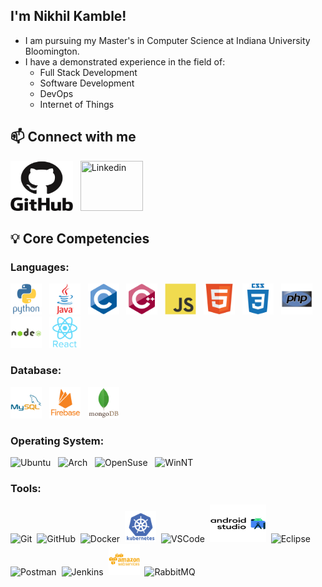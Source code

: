## I'm Nikhil Kamble!
 - I am pursuing my Master's in Computer Science at Indiana University Bloomington. 
 - I have a demonstrated experience in the field of:
    - Full Stack Development
    - Software Development
    - DevOps
    - Internet of Things


## 📫 Connect with me

  <a href="https://github.com/kamblenikhil"><img src="https://github.com/devicons/devicon/blob/master/icons/github/github-original-wordmark.svg" alt="Github" width="100" height="80"/></a>&nbsp;&nbsp;
  <a href="https://www.linkedin.com/in/kamblenikhil"><img src="https://www.vectorlogo.zone/logos/linkedin/linkedin-icon.svg" title="Linkedin" width="100" height="80"/></a>

## 💡 Core Competencies

### Languages:
<p>
  <img src="https://github.com/devicons/devicon/blob/master/icons/python/python-original-wordmark.svg" title="Python" alt="Python" width="50" height="50"/>&nbsp;&nbsp;
  <img src="https://github.com/devicons/devicon/blob/master/icons/java/java-original-wordmark.svg" title="Java" alt="Java" width="50" height="50"/>&nbsp;&nbsp;
  <img src="https://github.com/devicons/devicon/blob/master/icons/c/c-original.svg" title="C" alt="C" width="50" height="50"/>&nbsp;&nbsp;
  <img src="https://github.com/devicons/devicon/blob/master/icons/cplusplus/cplusplus-original.svg" title="C++" alt="C++" width="50" height="50"/>&nbsp;&nbsp;
  <img src="https://github.com/devicons/devicon/blob/master/icons/javascript/javascript-original.svg" title="JavaScript" alt="JavaScript" width="50" height="50"/>&nbsp;&nbsp;
  <img src="https://github.com/devicons/devicon/blob/master/icons/html5/html5-original.svg" title="HTML5" alt="HTML" width="50" height="50"/>&nbsp;&nbsp;
  <img src="https://github.com/devicons/devicon/blob/master/icons/css3/css3-plain-wordmark.svg"  title="CSS3" alt="CSS" width="50" height="50"/>&nbsp;&nbsp;
  <img src="https://github.com/devicons/devicon/blob/master/icons/php/php-original.svg"  title="PHP" alt="PHP" width="50" height="50"/>&nbsp;&nbsp;
  <img src="https://github.com/devicons/devicon/blob/master/icons/nodejs/nodejs-original-wordmark.svg" title="NodeJS" alt="NodeJS" width="50" height="50"/>&nbsp;&nbsp;
  <img src="https://github.com/devicons/devicon/blob/master/icons/react/react-original-wordmark.svg" title="React" alt="React" width="50" height="50"/>
</p>

### Database:
<p>
  <img src="https://github.com/devicons/devicon/blob/master/icons/mysql/mysql-original-wordmark.svg" title="MYSQL" alt="MYSQL" width="50" height="50"/>&nbsp;&nbsp;
  <img src="https://github.com/devicons/devicon/blob/master/icons/firebase/firebase-plain-wordmark.svg" title="Firebase" alt="Firebase" width="50" height="50"/>&nbsp;&nbsp;
  <img src="https://github.com/devicons/devicon/blob/master/icons/mongodb/mongodb-original-wordmark.svg" title="MongoDB" alt="MongoDB" width="50" height="50"/>
</p>

### Operating System:
<p>
  <img src="https://www.vectorlogo.zone/logos/ubuntu/ubuntu-ar21.svg" title="Ubuntu" alt="Ubuntu" width="80" height="50"/>&nbsp;&nbsp;
  <img src="https://www.vectorlogo.zone/logos/archlinux/archlinux-ar21.svg" title="Arch" alt="Arch" width="80" height="50"/>&nbsp;&nbsp;
  <img src="https://www.vectorlogo.zone/logos/suse/suse-ar21.svg" title="OpenSuse" alt="OpenSuse" width="80" height="50"/>&nbsp;&nbsp;
  <img src="https://vignette.wikia.nocookie.net/logopedia/images/b/bd/Windows_NT_4.0_Logo.svg" title="WinNT" alt="WinNT" width="50" height="50"/>
</p>

### Tools:
<p>
  <img src="https://www.vectorlogo.zone/logos/git-scm/git-scm-icon.svg" title="Git" alt="Git" width="50" height="50"/>&nbsp;
  <img src="https://www.vectorlogo.zone/logos/github/github-icon.svg" title="GitHub" alt="GitHub" width="50" height="50"/>&nbsp;
  <img src="https://www.vectorlogo.zone/logos/docker/docker-ar21.svg" title="Docker" alt="Docker" width="90" height="60"/>&nbsp;
  <img src="https://github.com/devicons/devicon/blob/master/icons/kubernetes/kubernetes-plain-wordmark.svg" title="Kubernetes" alt="Kubernetes" width="50" height="50"/>&nbsp;
  <img src="https://www.vectorlogo.zone/logos/visualstudio_code/visualstudio_code-icon.svg" title="VSCode" alt="VSCode" width="50" height="50"/>&nbsp;
  <img src="https://github.com/devicons/devicon/blob/master/icons/androidstudio/androidstudio-original-wordmark.svg" title="AStudio" alt="AStudio" width="90" height="60"/>&nbsp;
  <img src="https://www.pngfind.com/pngs/m/12-122645_eclipse1024-eclipse-ide-icon-png-transparent-png.png" title="Eclipse" alt="Eclipse" width="50" height="50"/>&nbsp;
  <img src="https://www.vectorlogo.zone/logos/getpostman/getpostman-icon.svg" title="Postman" alt="Postman" width="50" height="50"/>&nbsp;
  <img src="https://www.vectorlogo.zone/logos/jenkins/jenkins-ar21.svg" title="Jenkins" alt="Jenkins" width="90" height="60"/>&nbsp;
  <img src="https://github.com/devicons/devicon/blob/master/icons/amazonwebservices/amazonwebservices-plain-wordmark.svg" title="AWS" alt="AWS" width="50" height="50"/>&nbsp;
  <img src="https://www.vectorlogo.zone/logos/rabbitmq/rabbitmq-icon.svg" title="RabbitMQ" alt="RabbitMQ" width="50" height="50"/>
</p>

<!--

### Hi there 👋


## 🙌🏻 

**kamblenikhil/kamblenikhil** is a ✨ _special_ ✨ repository because its `README.md` (this file) appears on your GitHub profile.

Here are some ideas to get you started:

- 🔭 I’m currently working on ...
- 🌱 I’m currently learning ...
- 👯 I’m looking to collaborate on ...
- 🤔 I’m looking for help with ...
- 💬 Ask me about ...
- 📫 How to reach me: ...
- 😄 Pronouns: ...
- ⚡ Fun fact: ...
-->
